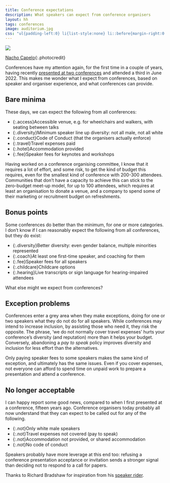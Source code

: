 ```yaml
---
title: Conference expectations
description: What speakers can expect from conference organisers
layout: hh
tags: conferences
image: auditorium.jpg
css: "ul{padding-left:0} li{list-style:none} li::before{margin-right:0.5em} .access::before{content:'♿️'} .diversity::before{content:'👥'} .conduct::before{content:'📜'} .travel::before{content:'✈️'} .hotel::before{content:'🏨'} .fee::before{content:'💶'} .coach::before{content:'🧑‍🎓'} .childcare::before{content:'👶'} .hearing::before{content:'🧏'} .not::before{content:'⛔️'}"
---
```


![](auditorium.jpg)

[Nacho Capelo](https://unsplash.com/photos/hMXuZrfmCWM){:.photocredit}

Conferences have my attention again, for the first time in a couple of years, having recently
[presented at two conferences](/presentations/universal-values)
and attended a third in June 2022.
This makes me wonder what I expect from conferences, based on speaker and organiser experience, and what conferences can provide.

## Bare minima

These days, we can expect the following from all conferences:

* {:.access}Accessible venue, e.g. for wheelchairs and walkers, with seating between talks
* {:.diversity}Minimum speaker line up diversity: not all male, not all white
* {:.conduct}Code of Conduct (that the organisers actually enforce)
* {:.travel}Travel expenses paid
* {:.hotel}Accommodation provided
* {:.fee}Speaker fees for keynotes and workshops

Having worked on a conference organising committee, I know that it requires a lot of effort, and some risk, to get the kind of budget this requires, even for the smallest kind of conference with 200-300 attendees.
Communities that don’t have a capacity to achieve this can stick to the zero-budget meet-up model, for up to 100 attendees, which requires at least an organisation to donate a venue, and a company to spend some of their marketing or recruitment budget on refreshments.

## Bonus points

Some conferences do better than the minimum, for one or more categories.
I don’t know if I can reasonably expect the following from all conferences, but they do exist:

* {:.diversity}Better diversity: even gender balance, multiple minorities represented
* {:.coach}At least one first-time speaker, and coaching for them
* {:.fee}Speaker fees for all speakers
* {:.childcare}Childcare options
* {:.hearing}Live transcripts or sign language for hearing-impaired attendees

What else might we expect from conferences?

## Exception problems

Conferences enter a grey area when they make exceptions, doing for one or two speakers what they do not do for all speakers.
While conferences may intend to increase inclusion, by assisting those who need it, they risk the opposite.
The phrase, ‘we do not normally cover travel expenses’ hurts your conference’s diversity (and reputation) more than it helps your budget.
Conversely, abandoning a _pay to speak_ policy improves diversity and inclusion for less effort than the alternatives.

Only paying speaker fees to some speakers makes the same kind of exception, and ultimately has the same issues.
Even if you cover expenses, not everyone can afford to spend time on unpaid work to prepare a presentation and attend a conference.

## No longer acceptable

I can happy report some good news, compared to when I first presented at a conference, fifteen years ago.
Conference organisers today probably all now understand that they can expect to be called out for any of the following.

* {:.not}Only white male speakers
* {:.not}Travel expenses not covered (pay to speak)
* {:.not}Accommodation not provided, or shared accommodation
* {:.not}No code of conduct

Speakers probably have more leverage at this end too:
refusing a conference presentation acceptance or invitation sends a stronger signal than deciding not to respond to a call for papers.

Thanks to Richard Bradshaw for inspiration from his
[speaker rider](https://thefriendlytester.co.uk/speaker-rider/).
